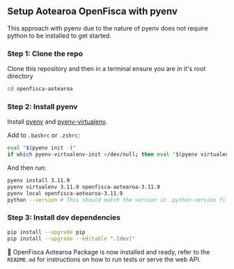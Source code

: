 ## Setup Aotearoa OpenFisca with pyenv

This approach with pyenv due to the nature of pyenv does not require python to be installed to get started.

### Step 1: Clone the repo

Clone this repository and then in a terminal ensure you are in it's root directory
```sh
cd openfisca-aotearoa
```

### Step 2: Install pyenv

Install [pyenv](https://github.com/pyenv/pyenv) and [pyenv-virtualenv](https://github.com/pyenv/pyenv-virtualenv).

Add to `.bashrc` or `.zshrc`:

```sh
eval "$(pyenv init -)"
if which pyenv-virtualenv-init >/dev/null; then eval "$(pyenv virtualenv-init -)"; fi
```

And then run:

```sh
pyenv install 3.11.9
pyenv virtualenv 3.11.9 openfisca-aotearoa-3.11.9
pyenv local openfisca-aotearoa-3.11.9
python --version # This should match the version in .python-version file
```

### Step 3: Install dev dependencies

```sh
pip install --upgrade pip
pip install --upgrade --editable ".[dev]"
```

:tada: OpenFisca Aotearoa Package is now installed and ready, refer to the `README.md` for instructions on how to run tests or serve the web API.
